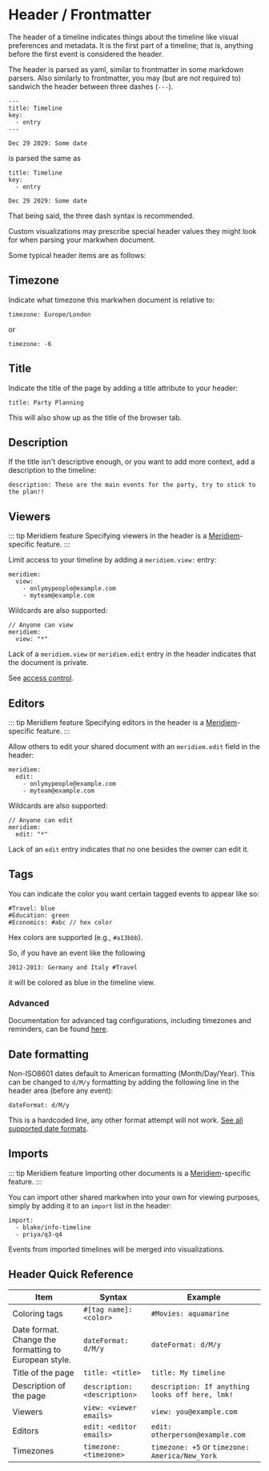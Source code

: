 <script setup lang="ts">
import Exposition from "../src/Exposition.vue"
</script>

# Header / Frontmatter

The header of a timeline indicates things about the timeline like visual preferences and metadata. It is the first part of a timeline; that is, anything before the first event is considered the header.

The header is parsed as yaml, similar to frontmatter in some markdown parsers. Also similarly to frontmatter, you may (but are not required to) sandwich the header between three dashes (`---`).

```mw
---
title: Timeline
key:
  - entry
---

Dec 29 2029: Some date
```

is parsed the same as

```mw
title: Timeline
key:
  - entry

Dec 29 2029: Some date
```

That being said, the three dash syntax is recommended.

Custom visualizations may prescribe special header values they might look for when parsing your markwhen document.

Some typical header items are as follows:

## Timezone

Indicate what timezone this markwhen document is relative to:

```mw
timezone: Europe/London
```

or

```mw
timezone: -6
```

## Title

Indicate the title of the page by adding a title attribute to your header:

```mw
title: Party Planning
```

This will also show up as the title of the browser tab.

## Description

If the title isn't descriptive enough, or you want to add more context, add a description to the timeline:

```mw
description: These are the main events for the party, try to stick to the plan!!
```

## Viewers

::: tip Meridiem feature
Specifying viewers in the header is a [Meridiem](https://meridiem.markwhen.com)-specific feature.
:::

Limit access to your timeline by adding a `meridiem.view:` entry:

```mw
meridiem:
  view:
    - onlymypeople@example.com
    - myteam@example.com
```

Wildcards are also supported:

```mw
// Anyone can view
meridiem:
  view: "*"
```

Lack of a `meridiem.view` or `meridiem.edit` entry in the header indicates that the document is private.

See [access control](/meridiem/sharing).

## Editors

::: tip Meridiem feature
Specifying editors in the header is a [Meridiem](https://meridiem.markwhen.com)-specific feature.
:::

Allow others to edit your shared document with an `meridiem.edit` field in the header:

```mw
meridiem:
  edit:
    - onlymypeople@example.com
    - myteam@example.com
```

Wildcards are also supported:

```mw
// Anyone can edit
meridiem:
  edit: "*"
```

Lack of an `edit` entry indicates that no one besides the owner can edit it.

## Tags

You can indicate the color you want certain tagged events to appear like so:

```mw
#Travel: blue
#Education: green
#Economics: #abc // hex color
```

Hex colors are supported (e.g., `#a13bbb`).

So, if you have an event like the following

```mw
2012-2013: Germany and Italy #Travel
```

it will be colored as blue in the timeline view.

### Advanced

Documentation for advanced tag configurations, including timezones and reminders, can be found [here](/syntax/tags).

## Date formatting

Non-ISO8601 dates default to American formatting (Month/Day/Year). This can be changed to `d/M/y` formatting by adding the following line in the header area (before any event):

```
dateFormat: d/M/y
```

This is a hardcoded line, any other format attempt will not work. [See all supported date formats](/syntax/dates-and-ranges).

## Imports

::: tip Meridiem feature
Importing other documents is a [Meridiem](https://meridiem.markwhen.com)-specific feature.
:::

You can import other shared markwhen into your own for viewing purposes, simply by adding it to an `import` list in the header:

```mw
import:
  - blake/info-timeline
  - priya/q3-q4
```

Events from imported timelines will be merged into visualizations.

## Header Quick Reference

| Item                                                  | Syntax                       | Example                                         |
| ----------------------------------------------------- | ---------------------------- | ----------------------------------------------- |
| Coloring tags                                         | `#[tag name]: <color>`       | `#Movies: aquamarine`                           |
| Date format. Change the formatting to European style. | `dateFormat: d/M/y`          | `dateFormat: d/M/y`                             |
| Title of the page                                     | `title: <title>`             | `title: My timeline`                            |
| Description of the page                               | `description: <description>` | `description: If anything looks off here, lmk!` |
| Viewers                                               | `view: <viewer emails>`      | `view: you@example.com`                         |
| Editors                                               | `edit: <editor emails>`      | `edit: otherperson@example.com`                 |
| Timezones                                             | `timezone: <timezone>`       | `timezone: +5` or `timezone: America/New_York`  |
